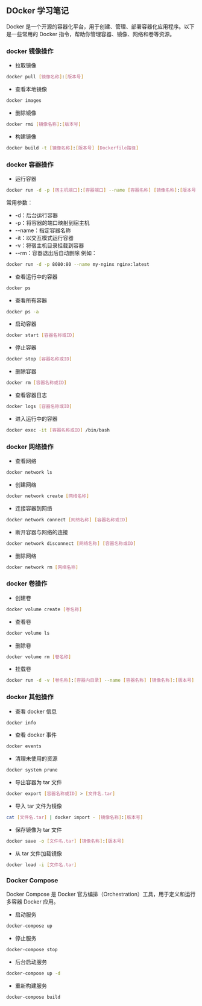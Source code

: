 ## DOcker 学习笔记

Docker 是一个开源的容器化平台，用于创建、管理、部署容器化应用程序。以下是一些常用的 Docker 指令，帮助你管理容器、镜像、网络和卷等资源。

### docker 镜像操作

- 拉取镜像
```bash
docker pull [镜像名称]:[版本号]
```

- 查看本地镜像
```bash
docker images
```

- 删除镜像
```bash
docker rmi [镜像名称]:[版本号]
```

- 构建镜像
```bash
docker build -t [镜像名称]:[版本号] [Dockerfile路径]
```

### docker 容器操作

- 运行容器
```bash
docker run -d -p [宿主机端口]:[容器端口] --name [容器名称] [镜像名称]:[版本号]
```
常用参数：
- -d：后台运行容器
- -p：将容器的端口映射到宿主机
- --name：指定容器名称
- -it：以交互模式运行容器
- -v：将宿主机目录挂载到容器
- --rm：容器退出后自动删除
例如：
```bash
docker run -d -p 8080:80 --name my-nginx nginx:latest
```

- 查看运行中的容器
```bash
docker ps
```

- 查看所有容器
```bash
docker ps -a
```

- 启动容器
```bash
docker start [容器名称或ID]
```

- 停止容器
```bash
docker stop [容器名称或ID]
```

- 删除容器
```bash
docker rm [容器名称或ID]
```

- 查看容器日志
```bash
docker logs [容器名称或ID]
```

- 进入运行中的容器
```bash
docker exec -it [容器名称或ID] /bin/bash
```

### docker 网络操作

- 查看网络
```bash
docker network ls
```

- 创建网络
```bash
docker network create [网络名称]
```

- 连接容器到网络
```bash
docker network connect [网络名称] [容器名称或ID]
```

- 断开容器与网络的连接
```bash
docker network disconnect [网络名称] [容器名称或ID]
```

- 删除网络
```bash
docker network rm [网络名称]
```

### docker 卷操作

- 创建卷
```bash
docker volume create [卷名称]
```

- 查看卷
```bash
docker volume ls
```

- 删除卷
```bash
docker volume rm [卷名称]
```

- 挂载卷
```bash
docker run -d -v [卷名称]:[容器内目录] --name [容器名称] [镜像名称]:[版本号]
```

### docker 其他操作

- 查看 docker 信息
```bash
docker info
```

- 查看 docker 事件
```bash
docker events
```

- 清理未使用的资源
```bash
docker system prune
```

- 导出容器为 tar 文件
```bash
docker export [容器名称或ID] > [文件名.tar]
```

- 导入 tar 文件为镜像
```bash
cat [文件名.tar] | docker import - [镜像名称]:[版本号]
```

- 保存镜像为 tar 文件
```bash
docker save -o [文件名.tar] [镜像名称]:[版本号]
```

- 从 tar 文件加载镜像
```bash
docker load -i [文件名.tar]
```

### Docker Compose
Docker Compose 是 Docker 官方编排（Orchestration）工具，用于定义和运行多容器 Docker 应用。

- 启动服务
```bash
docker-compose up
```

- 停止服务
```bash
docker-compose stop
```

- 后台启动服务
```bash
docker-compose up -d
```
- 重新构建服务
```bash
docker-compose build
```